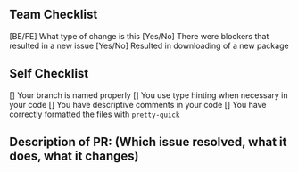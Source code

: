 ## Team Checklist

[BE/FE] What type of change is this
[Yes/No] There were blockers that resulted in a new issue
[Yes/No] Resulted in downloading of a new package

## Self Checklist

[] Your branch is named properly
[] You use type hinting when necessary in your code
[] You have descriptive comments in your code
[] You have correctly formatted the files with `pretty-quick`

## Description of PR: (Which issue resolved, what it does, what it changes)
